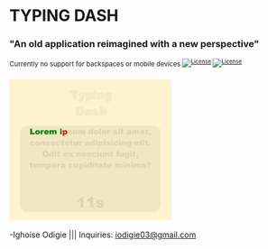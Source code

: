 # TYPING DASH
### "An old application reimagined with a new perspective"

<sup>Currently no support for backspaces or mobile devices<sup>
[![License](https://img.shields.io/badge/Quick-Preview-brightgreen)](https://iggy-o.github.io/Typing-Dash/)
[![License](http://img.shields.io/:license-mit-blue.svg?style=flat-square)](https://github.com/Iggy-o/Typing-Dash/blob/master/LICENSE)

<img src="assets/images/Screenshot 2020-09-14 224135.png" alt="preview" height = "250px">

-Ighoise Odigie ||| Inquiries: iodigie03@gmail.com
